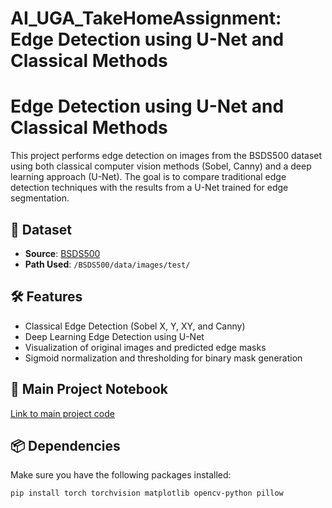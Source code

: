 # AI_UGA_TakeHomeAssignment: Edge Detection using U-Net and Classical Methods
# Edge Detection using U-Net and Classical Methods

This project performs edge detection on images from the BSDS500 dataset using both classical computer vision methods (Sobel, Canny) and a deep learning approach (U-Net). The goal is to compare traditional edge detection techniques with the results from a U-Net trained for edge segmentation.

## 📁 Dataset

- **Source**: [BSDS500](https://www2.eecs.berkeley.edu/Research/Projects/CS/vision/bsds/)
- **Path Used**: `/BSDS500/data/images/test/`

## 🛠️ Features

- Classical Edge Detection (Sobel X, Y, XY, and Canny)
- Deep Learning Edge Detection using U-Net
- Visualization of original images and predicted edge masks
- Sigmoid normalization and thresholding for binary mask generation


## 🔗 Main Project Notebook
 [Link to main project code](http://localhost:8888/lab/tree/AI_UGA/AIUGA_assin1.ipynb)


## 📦 Dependencies
Make sure you have the following packages installed:
```bash
pip install torch torchvision matplotlib opencv-python pillow







